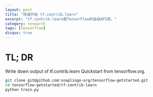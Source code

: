 ```yaml
---
layout: post
title: "快速开始 tf.contrib.learn"
excerpt: "tf.contrib.learn是TensorFlow的高级API库。"
category: research
tags: [tensorflow]
disqus: true
---
```


# TL; DR
Write down output of tf.contrib.learn Quickstart from tensorflow.org.

```bash
git clone git@github.com:snaplingo-org/tensorflow-getstarted.git  
cd tensorflow-getstarted/tf-contrib-learn  
python train.py  
```